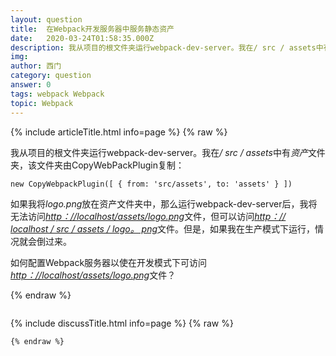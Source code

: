 ```yaml
---
layout: question
title:  在Webpack开发服务器中服务静态资产
date:   2020-03-24T01:58:35.000Z
description: 我从项目的根文件夹运行webpack-dev-server。我在/ src / assets中有资产文件夹，该文件夹由CopyWebPackPlugin复...
img: 
author: 西门
category: question
answer: 0
tags: webpack Webpack
topic: Webpack
---
```

<div class="article-root">
  <div class="article">
    {% include articleTitle.html info=page %}
    {% raw %}
    <div class="article-content"><p><font style="vertical-align: inherit;"><font style="vertical-align: inherit;">我从项目的根文件夹运行webpack-dev-server。</font><font style="vertical-align: inherit;">我</font><font style="vertical-align: inherit;">在</font><em><font style="vertical-align: inherit;">/ src / assets</font></em><font style="vertical-align: inherit;">中</font><font style="vertical-align: inherit;">有</font></font><em><font style="vertical-align: inherit;"><font style="vertical-align: inherit;">资产</font></font></em><font style="vertical-align: inherit;"><font style="vertical-align: inherit;">文件夹，</font><font style="vertical-align: inherit;">该</font><font style="vertical-align: inherit;">文件夹</font><font style="vertical-align: inherit;">由CopyWebPackPlugin复制：</font></font><em><font style="vertical-align: inherit;"></font></em><font style="vertical-align: inherit;"></font></p>

<pre><code>new CopyWebpackPlugin([ { from: 'src/assets', to: 'assets' } ])
</code></pre>

<p><font style="vertical-align: inherit;"><font style="vertical-align: inherit;">如果我将</font></font><em><font style="vertical-align: inherit;"><font style="vertical-align: inherit;">logo.png</font></font></em><font style="vertical-align: inherit;"><font style="vertical-align: inherit;">放在资产文件夹中，那么运行webpack-dev-server后，我将无法访问</font></font><em><a href="http://localhost/assets/logo.png"><font style="vertical-align: inherit;"><font style="vertical-align: inherit;">http：//localhost/assets/logo.png</font></font></a></em><font style="vertical-align: inherit;"><font style="vertical-align: inherit;">文件，但可以访问</font></font><em><a href="http://localhost/src/assets/logo.png"><font style="vertical-align: inherit;"><font style="vertical-align: inherit;">http：// localhost / src / assets / logo。 png</font></font></a></em><font style="vertical-align: inherit;"><font style="vertical-align: inherit;">文件。</font><font style="vertical-align: inherit;">但是，如果我在生产模式下运行，情况就会倒过来。</font></font></p>

<p><font style="vertical-align: inherit;"><font style="vertical-align: inherit;">如何配置Webpack服务器以使</font><font style="vertical-align: inherit;">在开发模式下可访问</font></font><em><a href="http://localhost/assets/logo.png"><font style="vertical-align: inherit;"><font style="vertical-align: inherit;">http：//localhost/assets/logo.png</font></font></a></em><font style="vertical-align: inherit;"><font style="vertical-align: inherit;">文件？</font></font></p></div>
    {% endraw %}
  </div>
  <p style="height: 0;width:0;overflow: hidden;"> 第3198篇《在Webpack开发服务器中服务静态资产》来自Winter(https://github.com/aiyld/aiyld.github.io)的站点</p>
  <div class="discuss-wrapper">
    {% include discussTitle.html info=page %}
    {% raw %}
    
    {% endraw %}
  </div>
<div>
